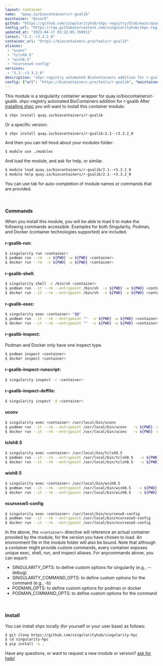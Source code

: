 ```yaml
---
layout: container
name:  "quay.io/biocontainers/r-gsalib"
maintainer: "@vsoch"
github: "https://github.com/singularityhub/shpc-registry/blob/main/quay.io/biocontainers/r-gsalib/container.yaml"
config_url: "https://raw.githubusercontent.com/singularityhub/shpc-registry/main/quay.io/biocontainers/r-gsalib/container.yaml"
updated_at: "2023-04-17 03:22:05.769911"
latest: "2.1--r3.3.2_0"
container_url: "https://biocontainers.pro/tools/r-gsalib"
aliases:
 - "uconv"
 - "tclsh8.5"
 - "wish8.5"
 - "ncursesw5-config"
versions:
 - "2.1--r3.3.2_0"
description: "shpc-registry automated BioContainers addition for r-gsalib"
config: {"url": "https://biocontainers.pro/tools/r-gsalib", "maintainer": "@vsoch", "description": "shpc-registry automated BioContainers addition for r-gsalib", "latest": {"2.1--r3.3.2_0": "sha256:a816641eaa00c75629fba5abd62df968dcab1822eb93eae30778165f57d119cc"}, "tags": {"2.1--r3.3.2_0": "sha256:a816641eaa00c75629fba5abd62df968dcab1822eb93eae30778165f57d119cc"}, "docker": "quay.io/biocontainers/r-gsalib", "aliases": {"uconv": "/usr/local/bin/uconv", "tclsh8.5": "/usr/local/bin/tclsh8.5", "wish8.5": "/usr/local/bin/wish8.5", "ncursesw5-config": "/usr/local/bin/ncursesw5-config"}}
---
```


This module is a singularity container wrapper for quay.io/biocontainers/r-gsalib.
shpc-registry automated BioContainers addition for r-gsalib
After [installing shpc](#install) you will want to install this container module:


```bash
$ shpc install quay.io/biocontainers/r-gsalib
```

Or a specific version:

```bash
$ shpc install quay.io/biocontainers/r-gsalib:2.1--r3.3.2_0
```

And then you can tell lmod about your modules folder:

```bash
$ module use ./modules
```

And load the module, and ask for help, or similar.

```bash
$ module load quay.io/biocontainers/r-gsalib/2.1--r3.3.2_0
$ module help quay.io/biocontainers/r-gsalib/2.1--r3.3.2_0
```

You can use tab for auto-completion of module names or commands that are provided.

<br>

### Commands

When you install this module, you will be able to load it to make the following commands accessible.
Examples for both Singularity, Podman, and Docker (container technologies supported) are included.

#### r-gsalib-run:

```bash
$ singularity run <container>
$ podman run --rm  -v ${PWD} -w ${PWD} <container>
$ docker run --rm  -v ${PWD} -w ${PWD} <container>
```

#### r-gsalib-shell:

```bash
$ singularity shell -s /bin/sh <container>
$ podman run --it --rm --entrypoint /bin/sh  -v ${PWD} -w ${PWD} <container>
$ docker run --it --rm --entrypoint /bin/sh  -v ${PWD} -w ${PWD} <container>
```

#### r-gsalib-exec:

```bash
$ singularity exec <container> "$@"
$ podman run --it --rm --entrypoint ""  -v ${PWD} -w ${PWD} <container> "$@"
$ docker run --it --rm --entrypoint ""  -v ${PWD} -w ${PWD} <container> "$@"
```

#### r-gsalib-inspect:

Podman and Docker only have one inspect type.

```bash
$ podman inspect <container>
$ docker inspect <container>
```

#### r-gsalib-inspect-runscript:

```bash
$ singularity inspect -r <container>
```

#### r-gsalib-inspect-deffile:

```bash
$ singularity inspect -d <container>
```


#### uconv

```bash
$ singularity exec <container> /usr/local/bin/uconv
$ podman run --it --rm --entrypoint /usr/local/bin/uconv   -v ${PWD} -w ${PWD} <container> -c " $@"
$ docker run --it --rm --entrypoint /usr/local/bin/uconv   -v ${PWD} -w ${PWD} <container> -c " $@"
```


#### tclsh8.5

```bash
$ singularity exec <container> /usr/local/bin/tclsh8.5
$ podman run --it --rm --entrypoint /usr/local/bin/tclsh8.5   -v ${PWD} -w ${PWD} <container> -c " $@"
$ docker run --it --rm --entrypoint /usr/local/bin/tclsh8.5   -v ${PWD} -w ${PWD} <container> -c " $@"
```


#### wish8.5

```bash
$ singularity exec <container> /usr/local/bin/wish8.5
$ podman run --it --rm --entrypoint /usr/local/bin/wish8.5   -v ${PWD} -w ${PWD} <container> -c " $@"
$ docker run --it --rm --entrypoint /usr/local/bin/wish8.5   -v ${PWD} -w ${PWD} <container> -c " $@"
```


#### ncursesw5-config

```bash
$ singularity exec <container> /usr/local/bin/ncursesw5-config
$ podman run --it --rm --entrypoint /usr/local/bin/ncursesw5-config   -v ${PWD} -w ${PWD} <container> -c " $@"
$ docker run --it --rm --entrypoint /usr/local/bin/ncursesw5-config   -v ${PWD} -w ${PWD} <container> -c " $@"
```



In the above, the `<container>` directive will reference an actual container provided
by the module, for the version you have chosen to load. An environment file in the
module folder will also be bound. Note that although a container
might provide custom commands, every container exposes unique exec, shell, run, and
inspect aliases. For anycommands above, you can export:

 - SINGULARITY_OPTS: to define custom options for singularity (e.g., --debug)
 - SINGULARITY_COMMAND_OPTS: to define custom options for the command (e.g., -b)
 - PODMAN_OPTS: to define custom options for podman or docker
 - PODMAN_COMMAND_OPTS: to define custom options for the command

<br>

### Install

You can install shpc locally (for yourself or your user base) as follows:

```bash
$ git clone https://github.com/singularityhub/singularity-hpc
$ cd singularity-hpc
$ pip install -e .
```

Have any questions, or want to request a new module or version? [ask for help!](https://github.com/singularityhub/singularity-hpc/issues)
